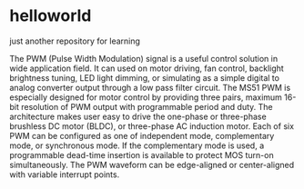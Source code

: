 # helloworld
just another repository for learning

The PWM (Pulse Width Modulation) signal is a useful control solution in wide application field. It can used on motor driving, fan control, backlight brightness tuning, LED light dimming, or simulating as a simple digital to analog converter output through a low pass filter circuit.
The MS51 PWM is especially designed for motor control by providing three pairs, maximum 16-bit resolution of PWM output with programmable period and duty. The architecture makes user easy to drive the one-phase or three-phase brushless DC motor (BLDC), or three-phase AC induction motor. Each of six PWM can be configured as one of independent mode, complementary mode, or synchronous mode. If the complementary mode is used, a programmable dead-time insertion is available to protect MOS turn-on simultaneously. The PWM waveform can be edge-aligned or center-aligned with variable interrupt points.
